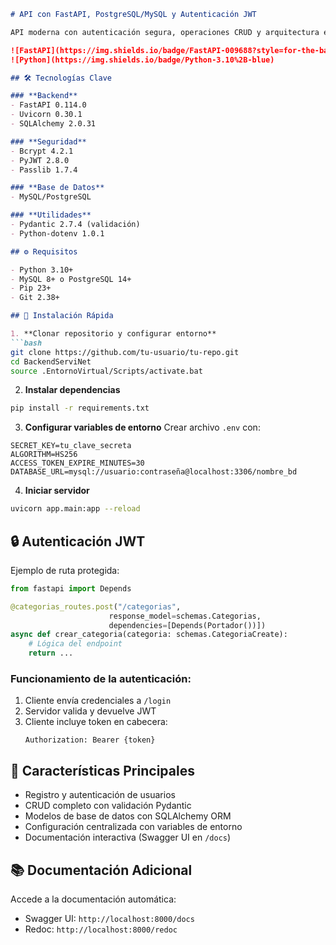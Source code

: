 ```markdown
# API con FastAPI, PostgreSQL/MySQL y Autenticación JWT

API moderna con autenticación segura, operaciones CRUD y arquitectura escalable usando tecnologías Python.

![FastAPI](https://img.shields.io/badge/FastAPI-009688?style=for-the-badge&logo=fastapi&logoColor=white)
![Python](https://img.shields.io/badge/Python-3.10%2B-blue)

## 🛠️ Tecnologías Clave

### **Backend**
- FastAPI 0.114.0
- Uvicorn 0.30.1
- SQLAlchemy 2.0.31

### **Seguridad**
- Bcrypt 4.2.1
- PyJWT 2.8.0
- Passlib 1.7.4

### **Base de Datos**
- MySQL/PostgreSQL

### **Utilidades**
- Pydantic 2.7.4 (validación)
- Python-dotenv 1.0.1

## ⚙️ Requisitos

- Python 3.10+
- MySQL 8+ o PostgreSQL 14+
- Pip 23+
- Git 2.38+

## 🚀 Instalación Rápida

1. **Clonar repositorio y configurar entorno**
```bash
git clone https://github.com/tu-usuario/tu-repo.git
cd BackendServiNet
source .EntornoVirtual/Scripts/activate.bat
```

2. **Instalar dependencias**
```bash
pip install -r requirements.txt
```

3. **Configurar variables de entorno**
Crear archivo `.env` con:
```env
SECRET_KEY=tu_clave_secreta
ALGORITHM=HS256
ACCESS_TOKEN_EXPIRE_MINUTES=30
DATABASE_URL=mysql://usuario:contraseña@localhost:3306/nombre_bd
```

4. **Iniciar servidor**
```bash
uvicorn app.main:app --reload
```

## 🔒 Autenticación JWT

Ejemplo de ruta protegida:
```python
from fastapi import Depends

@categorias_routes.post("/categorias", 
                      response_model=schemas.Categorias, 
                      dependencies=[Depends(Portador())])
async def crear_categoria(categoria: schemas.CategoriaCreate):
    # Lógica del endpoint
    return ...
```

### Funcionamiento de la autenticación:
1. Cliente envía credenciales a `/login`
2. Servidor valida y devuelve JWT
3. Cliente incluye token en cabecera:
   ```http
   Authorization: Bearer {token}
   ```

## 📌 Características Principales

- Registro y autenticación de usuarios
- CRUD completo con validación Pydantic
- Modelos de base de datos con SQLAlchemy ORM
- Configuración centralizada con variables de entorno
- Documentación interactiva (Swagger UI en `/docs`)

## 📚 Documentación Adicional

Accede a la documentación automática:
- Swagger UI: `http://localhost:8000/docs`
- Redoc: `http://localhost:8000/redoc`
```
